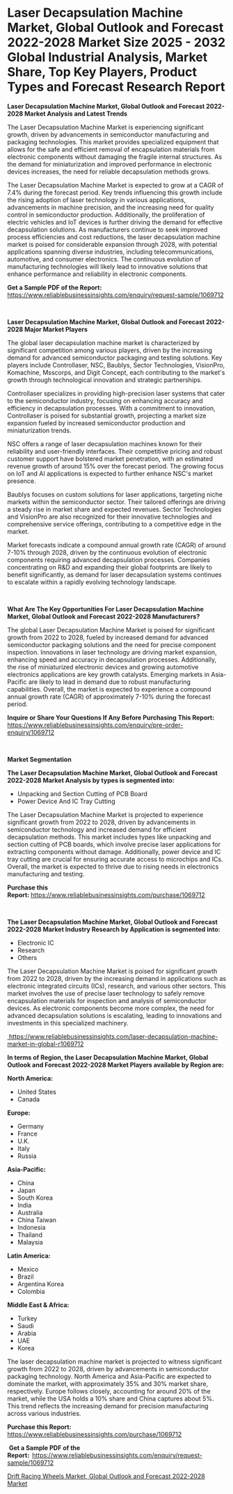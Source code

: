 <p><h1>Laser Decapsulation Machine Market, Global Outlook and Forecast 2022-2028 Market Size 2025 - 2032 Global Industrial Analysis, Market Share, Top Key Players, Product Types and Forecast Research Report</h1></p><p><strong>Laser Decapsulation Machine Market, Global Outlook and Forecast 2022-2028 Market Analysis and Latest Trends</strong></p>
<p><p>The Laser Decapsulation Machine Market is experiencing significant growth, driven by advancements in semiconductor manufacturing and packaging technologies. This market provides specialized equipment that allows for the safe and efficient removal of encapsulation materials from electronic components without damaging the fragile internal structures. As the demand for miniaturization and improved performance in electronic devices increases, the need for reliable decapsulation methods grows. </p><p>The Laser Decapsulation Machine Market is expected to grow at a CAGR of 7.4% during the forecast period. Key trends influencing this growth include the rising adoption of laser technology in various applications, advancements in machine precision, and the increasing need for quality control in semiconductor production. Additionally, the proliferation of electric vehicles and IoT devices is further driving the demand for effective decapsulation solutions. As manufacturers continue to seek improved process efficiencies and cost reductions, the laser decapsulation machine market is poised for considerable expansion through 2028, with potential applications spanning diverse industries, including telecommunications, automotive, and consumer electronics. The continuous evolution of manufacturing technologies will likely lead to innovative solutions that enhance performance and reliability in electronic components.</p></p>
<p><strong>Get a Sample PDF of the Report:&nbsp;</strong> <a href="https://www.reliablebusinessinsights.com/enquiry/request-sample/1069712?utm_campaign=2290&utm_medium=2&utm_source=Github&utm_content=ia&utm_term=21032025&utm_id=laser-decapsulation-machine-market-global-outlook-and-forecast-2022-2028">https://www.reliablebusinessinsights.com/enquiry/request-sample/1069712</a></p>
<p>&nbsp;</p>
<p><strong>Laser Decapsulation Machine Market, Global Outlook and Forecast 2022-2028 Major Market Players</strong></p>
<p><p>The global laser decapsulation machine market is characterized by significant competition among various players, driven by the increasing demand for advanced semiconductor packaging and testing solutions. Key players include Controllaser, NSC, Baublys, Sector Technologies, VisionPro, Komachine, Msscorps, and Digit Concept, each contributing to the market's growth through technological innovation and strategic partnerships.</p><p>Controllaser specializes in providing high-precision laser systems that cater to the semiconductor industry, focusing on enhancing accuracy and efficiency in decapsulation processes. With a commitment to innovation, Controllaser is poised for substantial growth, projecting a market size expansion fueled by increased semiconductor production and miniaturization trends.</p><p>NSC offers a range of laser decapsulation machines known for their reliability and user-friendly interfaces. Their competitive pricing and robust customer support have bolstered market penetration, with an estimated revenue growth of around 15% over the forecast period. The growing focus on IoT and AI applications is expected to further enhance NSC's market presence.</p><p>Baublys focuses on custom solutions for laser applications, targeting niche markets within the semiconductor sector. Their tailored offerings are driving a steady rise in market share and expected revenues. Sector Technologies and VisionPro are also recognized for their innovative technologies and comprehensive service offerings, contributing to a competitive edge in the market.</p><p>Market forecasts indicate a compound annual growth rate (CAGR) of around 7-10% through 2028, driven by the continuous evolution of electronic components requiring advanced decapsulation processes. Companies concentrating on R&D and expanding their global footprints are likely to benefit significantly, as demand for laser decapsulation systems continues to escalate within a rapidly evolving technology landscape.</p></p>
<p>&nbsp;</p>
<p><strong>What Are The Key Opportunities For Laser Decapsulation Machine Market, Global Outlook and Forecast 2022-2028 Manufacturers?</strong></p>
<p><p>The global Laser Decapsulation Machine Market is poised for significant growth from 2022 to 2028, fueled by increased demand for advanced semiconductor packaging solutions and the need for precise component inspection. Innovations in laser technology are driving market expansion, enhancing speed and accuracy in decapsulation processes. Additionally, the rise of miniaturized electronic devices and growing automotive electronics applications are key growth catalysts. Emerging markets in Asia-Pacific are likely to lead in demand due to robust manufacturing capabilities. Overall, the market is expected to experience a compound annual growth rate (CAGR) of approximately 7-10% during the forecast period.</p></p>
<p><strong>Inquire or Share Your Questions If Any Before Purchasing This Report:</strong> <a href="https://www.reliablebusinessinsights.com/enquiry/pre-order-enquiry/1069712?utm_campaign=2290&utm_medium=2&utm_source=Github&utm_content=ia&utm_term=21032025&utm_id=laser-decapsulation-machine-market-global-outlook-and-forecast-2022-2028">https://www.reliablebusinessinsights.com/enquiry/pre-order-enquiry/1069712</a></p>
<p>&nbsp;</p>
<p><strong>Market Segmentation</strong></p>
<p><strong>The Laser Decapsulation Machine Market, Global Outlook and Forecast 2022-2028 Market Analysis by types is segmented into:</strong></p>
<p><ul><li>Unpacking and Section Cutting of PCB Board</li><li>Power Device And IC Tray Cutting</li></ul></p>
<p><p>The Laser Decapsulation Machine Market is projected to experience significant growth from 2022 to 2028, driven by advancements in semiconductor technology and increased demand for efficient decapsulation methods. This market includes types like unpacking and section cutting of PCB boards, which involve precise laser applications for extracting components without damage. Additionally, power device and IC tray cutting are crucial for ensuring accurate access to microchips and ICs. Overall, the market is expected to thrive due to rising needs in electronics manufacturing and testing.</p></p>
<p><strong>Purchase this Report:&nbsp;</strong><a href="https://www.reliablebusinessinsights.com/purchase/1069712?utm_campaign=2290&utm_medium=2&utm_source=Github&utm_content=ia&utm_term=21032025&utm_id=laser-decapsulation-machine-market-global-outlook-and-forecast-2022-2028">https://www.reliablebusinessinsights.com/purchase/1069712</a></p>
<p>&nbsp;</p>
<p><strong>The Laser Decapsulation Machine Market, Global Outlook and Forecast 2022-2028 Market Industry Research by Application is segmented into:</strong></p>
<p><ul><li>Electronic IC</li><li>Research</li><li>Others</li></ul></p>
<p><p>The Laser Decapsulation Machine Market is poised for significant growth from 2022 to 2028, driven by the increasing demand in applications such as electronic integrated circuits (ICs), research, and various other sectors. This market involves the use of precise laser technology to safely remove encapsulation materials for inspection and analysis of semiconductor devices. As electronic components become more complex, the need for advanced decapsulation solutions is escalating, leading to innovations and investments in this specialized machinery.</p></p>
<p><a href="https://www.reliablebusinessinsights.com/laser-decapsulation-machine-market-in-global-r1069712?utm_campaign=2290&utm_medium=2&utm_source=Github&utm_content=ia&utm_term=21032025&utm_id=laser-decapsulation-machine-market-global-outlook-and-forecast-2022-2028">&nbsp;https://www.reliablebusinessinsights.com/laser-decapsulation-machine-market-in-global-r1069712</a></p>
<p><strong>In terms of Region, the Laser Decapsulation Machine Market, Global Outlook and Forecast 2022-2028 Market Players available by Region are:</strong></p>
<p>
    <p> <strong> North America: </strong>
        <ul>
            <li>United States</li>
            <li>Canada</li>
        </ul>
        </p> 
    <p> <strong> Europe: </strong>
        <ul>
            <li>Germany</li>
            <li>France</li>
            <li>U.K.</li>
            <li>Italy</li>
            <li>Russia</li>
        </ul>
        </p> 
    <p> <strong> Asia-Pacific: </strong>
        <ul>
            <li>China</li>
            <li>Japan</li>
            <li>South Korea</li>
            <li>India</li>
            <li>Australia</li>
            <li>China Taiwan</li>
            <li>Indonesia</li>
            <li>Thailand</li>
            <li>Malaysia</li>
        </ul>
        </p> 
    <p> <strong> Latin America: </strong>
        <ul>
            <li>Mexico</li>
            <li>Brazil</li>
            <li>Argentina Korea</li>
            <li>Colombia</li>
        </ul>
        </p> 
    <p> <strong> Middle East & Africa: </strong>
        <ul>
            <li>Turkey</li>
            <li>Saudi</li>
            <li>Arabia</li>
            <li>UAE</li>
            <li>Korea</li>
        </ul>
    </p>
    </p>
<p><p>The laser decapsulation machine market is projected to witness significant growth from 2022 to 2028, driven by advancements in semiconductor packaging technology. North America and Asia-Pacific are expected to dominate the market, with approximately 35% and 30% market share, respectively. Europe follows closely, accounting for around 20% of the market, while the USA holds a 10% share and China captures about 5%. This trend reflects the increasing demand for precision manufacturing across various industries.</p></p>
<p><strong>Purchase this Report: </strong><a href="https://www.reliablebusinessinsights.com/purchase/1069712?utm_campaign=2290&utm_medium=2&utm_source=Github&utm_content=ia&utm_term=21032025&utm_id=laser-decapsulation-machine-market-global-outlook-and-forecast-2022-2028">https://www.reliablebusinessinsights.com/purchase/1069712</a></p>
<p>&nbsp;<strong>Get a Sample PDF of the Report:&nbsp;&nbsp;</strong><a href="https://www.reliablebusinessinsights.com/enquiry/request-sample/1069712?utm_campaign=2290&utm_medium=2&utm_source=Github&utm_content=ia&utm_term=21032025&utm_id=laser-decapsulation-machine-market-global-outlook-and-forecast-2022-2028">https://www.reliablebusinessinsights.com/enquiry/request-sample/1069712</a></p>
<p><strong></strong></p>
<p><p><a href="https://github.com/osamhcombre/Market-Research-Report-List-1/blob/main/drift-racing-wheels-market-global-outlook-and-forecast-2022-2028-market.md?utm_campaign=2290&utm_medium=2&utm_source=Github&utm_content=ia&utm_term=21032025&utm_id=laser-decapsulation-machine-market-global-outlook-and-forecast-2022-2028">Drift Racing Wheels Market, Global Outlook and Forecast 2022-2028 Market</a></p></p>